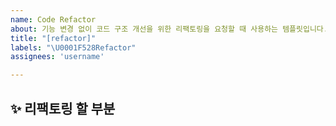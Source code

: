 ```yaml
---
name: Code Refactor
about: 기능 변경 없이 코드 구조 개선을 위한 리팩토링을 요청할 때 사용하는 템플릿입니다.
title: "[refactor]"
labels: "\U0001F528Refactor"
assignees: 'username'

---
```


## ✨ 리팩토링 할 부분

<br>